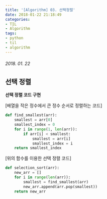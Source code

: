 ```yaml
---
title: '[Algorithm] 03. 선택정렬'
date: 2018-01-22 21:18:49
categories:
- TIL
- Algorithm
tags:
- python
- til
- algorithm
---
```


###### 2018. 01. 22

## 선택 정렬

**선택 정렬 코드 구현**

[배열을 작은 정수에서 큰 정수 순서로 정렬하는 코드]

```python
def find_smallest(arr):
    smallest = arr[0]
    smallest_index = 0
    for i in range(1, len(arr)):
        if arr[i] < smallest:
            smallest = arr[i]
            smallest_index = i
    return smallest_index
```

[위의 함수를 이용한 선택 정렬 코드]

```python
def selection_sort(arr):
    new_arr = []
    for i in range(len(arr)):
        smallest = find_smallest(arr)
        new_arr.append(arr.pop(smallest))
    return new_arr
```

